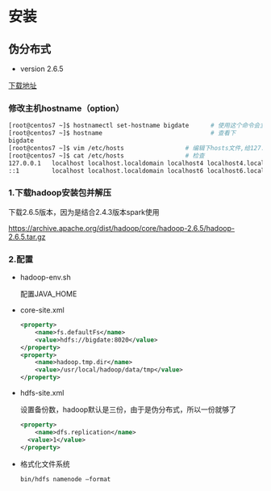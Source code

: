 # 安装

## 伪分布式

- version 2.6.5

[下载地址](https://archive.apache.org/dist/hadoop/core/hadoop-2.6.5/hadoop-2.6.5.tar.gz)

### 修改主机hostname（option）

```sh
[root@centos7 ~]$ hostnamectl set-hostname bigdate      # 使用这个命令会立即生效且重启也生效
[root@centos7 ~]$ hostname                              # 查看下
bigdate
[root@centos7 ~]$ vim /etc/hosts                 # 编辑下hosts文件,给127.0.0.1添加hostname
[root@centos7 ~]$ cat /etc/hosts                 # 检查
127.0.0.1   localhost localhost.localdomain localhost4 localhost4.localdomain4 bigdate
::1         localhost localhost.localdomain localhost6 localhost6.localdomain6
```

### 1.下载hadoop安装包并解压

下载2.6.5版本，因为是结合2.4.3版本spark使用

https://archive.apache.org/dist/hadoop/core/hadoop-2.6.5/hadoop-2.6.5.tar.gz

### 2.配置

- hadoop-env.sh

  配置JAVA_HOME

- core-site.xml

  ```xml
  <property>
      <name>fs.defaultFs</name>
      <value>hdfs://bigdate:8020</value>
  </property>
  <property>
      <name>hadoop.tmp.dir</name>
      <value>/usr/local/hadoop/data/tmp</value>
  </property>
  ```

- hdfs-site.xml

  设置备份数，hadoop默认是三份，由于是伪分布式，所以一份就够了

  ```xml
  <property>
      <name>dfs.replication</name>
  	<value>1</value>
  </property>
  
  ```

  

- 格式化文件系统

  ```sh
  bin/hdfs namenode –format
  ```

  

  